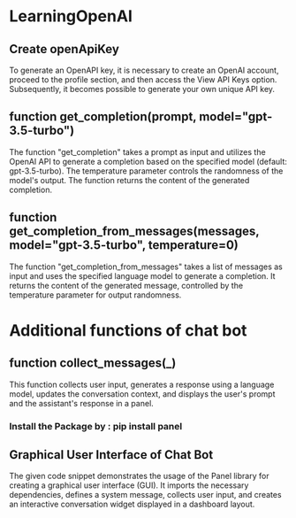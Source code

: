 # LearningOpenAI
## Create openApiKey
To generate an OpenAPI key, it is necessary to create an OpenAI account, proceed to the profile section, and then access the View API Keys option. Subsequently, it becomes possible to generate your own unique API key.

## function get_completion(prompt, model="gpt-3.5-turbo") 
The function "get_completion" takes a prompt as input and utilizes the OpenAI API to generate a completion based on the specified model (default: gpt-3.5-turbo). The temperature parameter controls the randomness of the model's output. The function returns the content of the generated completion.

## function get_completion_from_messages(messages, model="gpt-3.5-turbo", temperature=0)
The function "get_completion_from_messages" takes a list of messages as input and uses the specified language model to generate a completion. It returns the content of the generated message, controlled by the temperature parameter for output randomness.

# Additional functions of chat bot
## function collect_messages(_)
This function collects user input, generates a response using a language model, updates the conversation context, and displays the user's prompt and the assistant's response in a panel.

### Install the Package by : **pip install panel**

## Graphical User Interface of Chat Bot
The given code snippet demonstrates the usage of the Panel library for creating a graphical user interface (GUI). It imports the necessary dependencies, defines a system message, collects user input, and creates an interactive conversation widget displayed in a dashboard layout.
